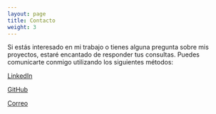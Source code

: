 ```yaml
---
layout: page
title: Contacto
weight: 3
---
```


Si estás interesado en mi trabajo o tienes alguna pregunta sobre mis proyectos, estaré encantado de responder tus consultas. Puedes comunicarte conmigo utilizando los siguientes métodos:

[LinkedIn](https://www.linkedin.com/in/sacbeg/)

[GitHub](https://github.com/sacbegg)

[Correo](mailto:sacbe.garcia@cimat.mx)